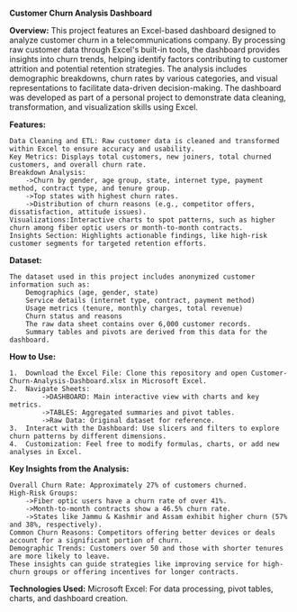 **Customer Churn Analysis Dashboard**

**Overview:**
This project features an Excel-based dashboard designed to analyze customer churn in a telecommunications company. By processing raw customer data through Excel's built-in tools, the dashboard provides insights into churn trends, helping identify factors contributing to customer attrition and potential retention strategies. The analysis includes demographic breakdowns, churn rates by various categories, and visual representations to facilitate data-driven decision-making. 
The dashboard was developed as part of a personal project to demonstrate data cleaning, transformation, and visualization skills using Excel.
	
**Features:**

    Data Cleaning and ETL: Raw customer data is cleaned and transformed within Excel to ensure accuracy and usability. 
	Key Metrics: Displays total customers, new joiners, total churned customers, and overall churn rate.
    Breakdown Analysis: 
		->Churn by gender, age group, state, internet type, payment method, contract type, and tenure group.
        ->Top states with highest churn rates.
        ->Distribution of churn reasons (e.g., competitor offers, dissatisfaction, attitude issues).
    Visualizations:Interactive charts to spot patterns, such as higher churn among fiber optic users or month-to-month contracts.
    Insights Section: Highlights actionable findings, like high-risk customer segments for targeted retention efforts.
			
**Dataset:**

	The dataset used in this project includes anonymized customer information such as:
	    Demographics (age, gender, state)
	    Service details (internet type, contract, payment method)
	    Usage metrics (tenure, monthly charges, total revenue)
	    Churn status and reasons
        The raw data sheet contains over 6,000 customer records. 
		Summary tables and pivots are derived from this data for the dashboard.  

**How to Use:**

	1.	Download the Excel File: Clone this repository and open Customer-Churn-Analysis-Dashboard.xlsx in Microsoft Excel.
    2.	Navigate Sheets:
        	->DASHBOARD: Main interactive view with charts and key metrics.
    	    ->TABLES: Aggregated summaries and pivot tables.
    	    ->Raw Data: Original dataset for reference.
    3.	Interact with the Dashboard: Use slicers and filters to explore churn patterns by different dimensions.
    4.	Customization: Feel free to modify formulas, charts, or add new analyses in Excel.

**Key Insights from the Analysis:**

 	Overall Churn Rate: Approximately 27% of customers churned.
	High-Risk Groups:
    	->Fiber optic users have a churn rate of over 41%.
	    ->Month-to-month contracts show a 46.5% churn rate.
	    ->States like Jammu & Kashmir and Assam exhibit higher churn (57% and 38%, respectively).
    Common Churn Reasons: Competitors offering better devices or deals account for a significant portion of churn.
	Demographic Trends: Customers over 50 and those with shorter tenures are more likely to leave.
    These insights can guide strategies like improving service for high-churn groups or offering incentives for longer contracts.

**Technologies Used:**
    Microsoft Excel: For data processing, pivot tables, charts, and dashboard creation. 
